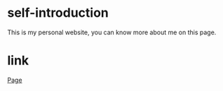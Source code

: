 # self-introduction
This is my personal website, you can know more about me on this page.
# link
[Page](https://errorinarrow.github.io/self-introduction/)
